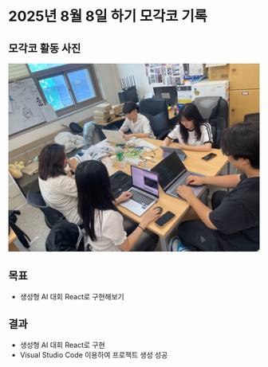 # 2025년 8월 8일 하기 모각코 기록

## 모각코 활동 사진
[![모각코 사진](../image/모각코0808.jpg)](../image/모각코0808.jpg) 

## 목표
- 생성형 AI 대회 React로 구현해보기

## 결과
- 생성형 AI 대회 React로 구현
- Visual Studio Code 이용하여 프로젝트 생성 성공
